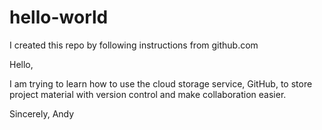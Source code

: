 # hello-world
I created this repo by following instructions from github.com

Hello,

I am trying to learn how to use the cloud storage service, GitHub, to store project 
material with version control and make collaboration easier.

Sincerely,
Andy
